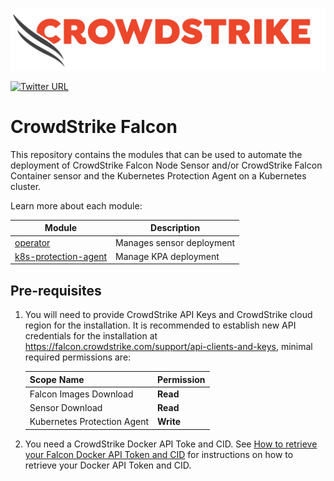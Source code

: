 ![CrowdStrike FalconPy](https://raw.githubusercontent.com/CrowdStrike/falconpy/main/docs/asset/cs-logo.png)

[![Twitter URL](https://img.shields.io/twitter/url?label=Follow%20%40CrowdStrike&style=social&url=https%3A%2F%2Ftwitter.com%2FCrowdStrike)](https://twitter.com/CrowdStrike)<br/>

# CrowdStrike Falcon

This repository contains the modules that can be used to automate the deployment of CrowdStrike Falcon Node Sensor and/or CrowdStrike Falcon Container sensor and the Kubernetes Protection Agent on a Kubernetes cluster.

Learn more about each module:

| Module                                                            | Description               |
|-------------------------------------------------------------------|---------------------------|
| [operator](../modules/operator/README.md)                         | Manages sensor deployment |
| [k8s-protection-agent](../modules/k8s-protection-agent/README.md) | Manage KPA deployment     |


## Pre-requisites

1. You will need to provide CrowdStrike API Keys and CrowdStrike cloud region for the installation. It is recommended to establish new API credentials for the installation at https://falcon.crowdstrike.com/support/api-clients-and-keys, minimal required permissions are:

    | Scope Name                  | Permission |
    |-----------------------------|------------|
    | Falcon Images Download      | **Read**   |
    | Sensor Download             | **Read**   |
    | Kubernetes Protection Agent | **Write**  |

2. You need a CrowdStrike Docker API Toke and CID. See [How to retrieve your Falcon Docker API Token and CID](../modules//k8s-protection-agent/README.md#how-to-retrieve-your-falcon-docker-api-token-and-cid) for instructions on how to retrieve your Docker API Token and CID.
